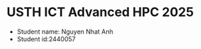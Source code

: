 USTH ICT Advanced HPC 2025
=================================

* Student name: Nguyen Nhat Anh
* Student id:2440057
